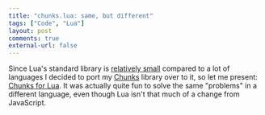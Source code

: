 ```yaml
---
title: "chunks.lua: same, but different"
tags: ["Code", "Lua"]
layout: post
comments: true
external-url: false
---
```


Since Lua's standard library is [relatively small](http://www.lua.org/manual/5.1/#functions) compared to a lot of languages I decided to port my [Chunks](https://github.com/gummesson/chunks) library over to it, so let me present: [Chunks for Lua](https://github.com/gummesson/chunks.lua). It was actually quite fun to solve the same "problems" in a different language, even though Lua isn't that much of a change from JavaScript.
